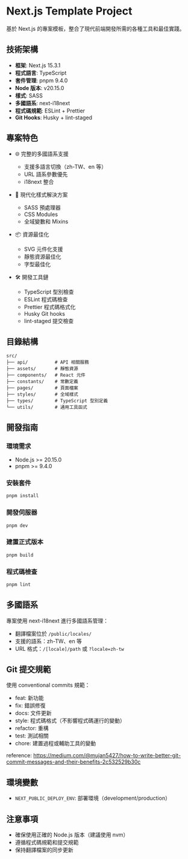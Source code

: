 # Next.js Template Project

基於 Next.js 的專案模板，整合了現代前端開發所需的各種工具和最佳實踐。

## 技術架構

- **框架**: Next.js 15.3.1
- **程式語言**: TypeScript
- **套件管理**: pnpm 9.4.0
- **Node 版本**: v20.15.0
- **樣式**: SASS
- **多國語系**: next-i18next
- **程式碼規範**: ESLint + Prettier
- **Git Hooks**: Husky + lint-staged

## 專案特色

- 🌐 完整的多國語系支援

  - 支援多語言切換（zh-TW、en 等）
  - URL 語系參數優先
  - i18next 整合

- 🎨 現代化樣式解決方案

  - SASS 預處理器
  - CSS Modules
  - 全域變數和 Mixins

- 📦 資源最佳化

  - SVG 元件化支援
  - 靜態資源最佳化
  - 字型最佳化

- 🛠 開發工具鏈
  - TypeScript 型別檢查
  - ESLint 程式碼檢查
  - Prettier 程式碼格式化
  - Husky Git hooks
  - lint-staged 提交檢查

## 目錄結構

```
src/
├── api/          # API 相關服務
├── assets/       # 靜態資源
├── components/   # React 元件
├── constants/    # 常數定義
├── pages/        # 頁面檔案
├── styles/       # 全域樣式
├── types/        # TypeScript 型別定義
└── utils/        # 通用工具函式
```

## 開發指南

### 環境需求

- Node.js >= 20.15.0
- pnpm >= 9.4.0

### 安裝套件

```bash
pnpm install
```

### 開發伺服器

```bash
pnpm dev
```

### 建置正式版本

```bash
pnpm build
```

### 程式碼檢查

```bash
pnpm lint
```

## 多國語系

專案使用 next-i18next 進行多國語系管理：

- 翻譯檔案位於 `/public/locales/`
- 支援的語系：zh-TW、en 等
- URL 格式：`/[locale]/path` 或 `?locale=zh-tw`

## Git 提交規範

使用 conventional commits 規範：

- feat: 新功能
- fix: 錯誤修復
- docs: 文件更新
- style: 程式碼格式（不影響程式碼運行的變動）
- refactor: 重構
- test: 測試相關
- chore: 建置過程或輔助工具的變動

reference: https://medium.com/@mujan5427/how-to-write-better-git-commit-messages-and-their-benefits-2c532529b30c

## 環境變數

- `NEXT_PUBLIC_DEPLOY_ENV`: 部署環境（development/production）

## 注意事項

- 確保使用正確的 Node.js 版本（建議使用 nvm）
- 遵循程式碼規範和提交規範
- 保持翻譯檔案的同步更新
